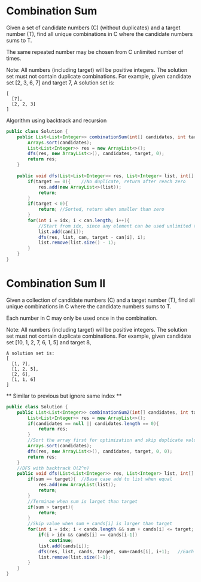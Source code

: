 # Combination Sum


Given a set of candidate numbers (C) (without duplicates) and a target number (T), find all unique combinations in C where the candidate numbers sums to T.

The same repeated number may be chosen from C unlimited number of times.

Note:
All numbers (including target) will be positive integers.
The solution set must not contain duplicate combinations.
For example, given candidate set [2, 3, 6, 7] and target 7, 
A solution set is: 
```
[
  [7],
  [2, 2, 3]
]
```

Algorithm using backtrack and recursion
```java
public class Solution {
    public List<List<Integer>> combinationSum(int[] candidates, int target) {
        Arrays.sort(candidates);
        List<List<Integer>> res = new ArrayList<>();
        dfs(res, new ArrayList<>(), candidates, target, 0);
        return res;
    }
    
    public void dfs(List<List<Integer>> res, List<Integer> list, int[] can, int target, int idx){
        if(target == 0){    //No duplicate, return after reach zero
            res.add(new ArrayList<>(list));
            return;
        }
        if(target < 0){
            return; //Sorted, return when smaller than zero
        }
        for(int i = idx; i < can.length; i++){  
            //Start from idx, since any element can be used unlimited times
            list.add(can[i]);
            dfs(res, list, can, target - can[i], i);
            list.remove(list.size() - 1);
        }
    }
}
```
# Combination Sum II
Given a collection of candidate numbers (C) and a target number (T), find all unique combinations in C where the candidate numbers sums to T.

Each number in C may only be used once in the combination.

Note:
All numbers (including target) will be positive integers.
The solution set must not contain duplicate combinations.
For example, given candidate set [10, 1, 2, 7, 6, 1, 5] and target 8, 
```
A solution set is: 
[
  [1, 7],
  [1, 2, 5],
  [2, 6],
  [1, 1, 6]
]
```
** Similar to previous but ignore same index **
```java
public class Solution {
    public List<List<Integer>> combinationSum2(int[] candidates, int target) {
        List<List<Integer>> res = new ArrayList<>();
        if(candidates == null || candidates.length == 0){
            return res;
        }
        //Sort the array first for optimization and skip duplicate values
        Arrays.sort(candidates);
        dfs(res, new ArrayList<>(), candidates, target, 0, 0);
        return res;
    }
    //DFS with backtrack O(2^n) 
    public void dfs(List<List<Integer>> res, List<Integer> list, int[] cands, int target, int sum, int idx){
        if(sum == target){  //Base case add to list when equal
            res.add(new ArrayList(list));
            return;
        }
        //Terminae when sum is larget than target
        if(sum > target){
            return;
        }
        //Skip value when sum + cands[i] is larger than target
        for(int i = idx; i < cands.length && sum + cands[i] <= target; i++){
            if(i > idx && cands[i] == cands[i-1])
                continue;
            list.add(cands[i]);
            dfs(res, list, cands, target, sum+cands[i], i+1);   //Each value use once, next iteration start with i+1
            list.remove(list.size()-1);
        }
    }
}
```

